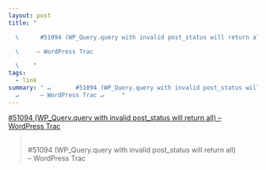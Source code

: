 ```yaml
---
layout: post
title: "

  \      #51094 (WP_Query.query with invalid post_status will return all)

  \     – WordPress Trac

  \    "
tags:
  - link
summary: " ↵       #51094 (WP_Query.query with invalid post_status will return all)
  ↵      – WordPress Trac ↵     "
---
```


[
      #51094 (WP_Query.query with invalid post_status will return all)
     – WordPress Trac
    ](https://core.trac.wordpress.org/ticket/51094#ticket)

<blockquote><p>
<br>      #51094 (WP_Query.query with invalid post_status will return all)<br>     – WordPress Trac<br>    
</p></blockquote>
